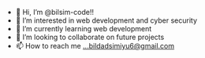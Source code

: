 - 👋 Hi, I’m @bilsim-code!!
- 👀 I’m interested in web development and cyber security
- 🌱 I’m currently learning web development
- 💞️ I’m looking to collaborate on future projects
- 📫 How to reach me ...bildadsimiyu6@gmail.com

<!---
bilsim-code/bilsim-code is a ✨ special ✨ repository because its `README.md` (this file) appears on your GitHub profile.
You can click the Preview link to take a look at your changes.
--->
